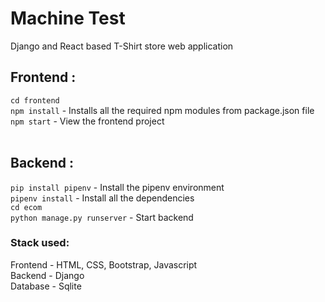 # Machine Test
Django and React based T-Shirt store web application

## Frontend : <br />
`cd frontend` <br />
`npm install` - Installs all the required npm modules from package.json file <br />
`npm start` - View the frontend project <br />
<br />

## Backend : <br />
`pip install pipenv` - Install the pipenv environment <br />
`pipenv install` - Install all the dependencies <br />
`cd ecom` <br />
`python manage.py runserver` - Start backend
<br />

### Stack used: <br />
Frontend - HTML, CSS, Bootstrap, Javascript <br />
Backend - Django <br />
Database - Sqlite
